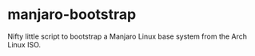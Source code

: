 # manjaro-bootstrap
Nifty little script to bootstrap a Manjaro Linux base system from the Arch Linux ISO.

